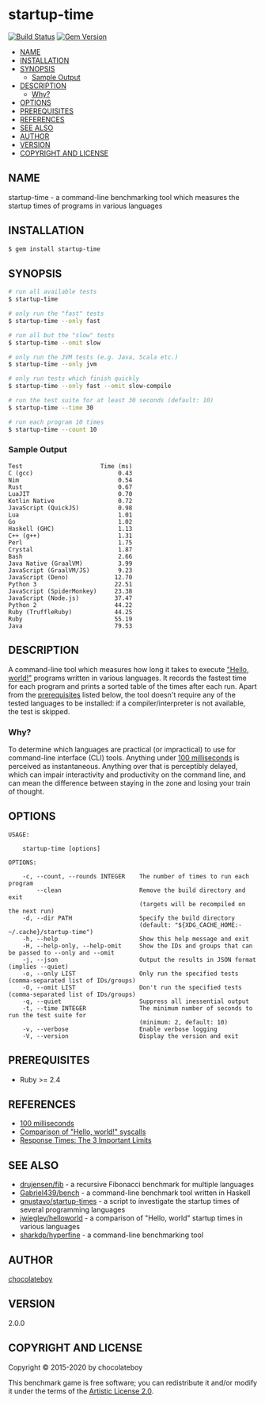 # startup-time

[![Build Status](https://travis-ci.org/chocolateboy/startup-time.svg)](https://travis-ci.org/chocolateboy/startup-time)
[![Gem Version](https://img.shields.io/gem/v/startup-time.svg)](https://rubygems.org/gems/startup-time)

<!-- toc -->

- [NAME](#name)
- [INSTALLATION](#installation)
- [SYNOPSIS](#synopsis)
  - [Sample Output](#sample-output)
- [DESCRIPTION](#description)
  - [Why?](#why)
- [OPTIONS](#options)
- [PREREQUISITES](#prerequisites)
- [REFERENCES](#references)
- [SEE ALSO](#see-also)
- [AUTHOR](#author)
- [VERSION](#version)
- [COPYRIGHT AND LICENSE](#copyright-and-license)

<!-- tocstop -->

## NAME

startup-time - a command-line benchmarking tool which measures the startup times of programs in various languages

## INSTALLATION

```sh
$ gem install startup-time
```

## SYNOPSIS

```sh
# run all available tests
$ startup-time

# only run the "fast" tests
$ startup-time --only fast

# run all but the "slow" tests
$ startup-time --omit slow

# only run the JVM tests (e.g. Java, Scala etc.)
$ startup-time --only jvm

# only run tests which finish quickly
$ startup-time --only fast --omit slow-compile

# run the test suite for at least 30 seconds (default: 10)
$ startup-time --time 30

# run each program 10 times
$ startup-time --count 10
```

### Sample Output

    Test                      Time (ms)
    C (gcc)                        0.43
    Nim                            0.54
    Rust                           0.67
    LuaJIT                         0.70
    Kotlin Native                  0.72
    JavaScript (QuickJS)           0.98
    Lua                            1.01
    Go                             1.02
    Haskell (GHC)                  1.13
    C++ (g++)                      1.31
    Perl                           1.75
    Crystal                        1.87
    Bash                           2.66
    Java Native (GraalVM)          3.99
    JavaScript (GraalVM/JS)        9.23
    JavaScript (Deno)             12.70
    Python 3                      22.51
    JavaScript (SpiderMonkey)     23.38
    JavaScript (Node.js)          37.47
    Python 2                      44.22
    Ruby (TruffleRuby)            44.25
    Ruby                          55.19
    Java                          79.53

## DESCRIPTION

A command-line tool which measures how long it takes to execute ["Hello, world!"](https://en.wikipedia.org/wiki/%22Hello,_World!%22_program)
programs written in various languages. It records the fastest time for each program and prints a sorted table of the times after each run.
Apart from the [prerequisites](#prerequisites) listed below, the tool doesn't require any of the tested languages to be installed: if a
compiler/interpreter is not available, the test is skipped.

### Why?

To determine which languages are practical (or impractical) to use for command-line interface (CLI) tools. Anything under
[100 milliseconds](https://www.nngroup.com/articles/response-times-3-important-limits/) is perceived as instantaneous.
Anything over that is perceptibly delayed, which can impair interactivity and productivity on the command line, and can
mean the difference between staying in the zone and losing your train of thought.

## OPTIONS

```
USAGE:

    startup-time [options]

OPTIONS:

    -c, --count, --rounds INTEGER    The number of times to run each program
        --clean                      Remove the build directory and exit
                                     (targets will be recompiled on the next run)
    -d, --dir PATH                   Specify the build directory
                                     (default: "${XDG_CACHE_HOME:-~/.cache}/startup-time")
    -h, --help                       Show this help message and exit
    -H, --help-only, --help-omit     Show the IDs and groups that can be passed to --only and --omit
    -j, --json                       Output the results in JSON format (implies --quiet)
    -o, --only LIST                  Only run the specified tests (comma-separated list of IDs/groups)
    -O, --omit LIST                  Don't run the specified tests (comma-separated list of IDs/groups)
    -q, --quiet                      Suppress all inessential output
    -t, --time INTEGER               The minimum number of seconds to run the test suite for
                                     (minimum: 2, default: 10)
    -v, --verbose                    Enable verbose logging
    -V, --version                    Display the version and exit
```

## PREREQUISITES

- Ruby >= 2.4

## REFERENCES

- [100 milliseconds](http://cogsci.stackexchange.com/questions/1664/what-is-the-threshold-where-actions-are-perceived-as-instant)
- [Comparison of "Hello, world!" syscalls](https://drewdevault.com/2020/01/04/Slow.html)
- [Response Times: The 3 Important Limits](https://www.nngroup.com/articles/response-times-3-important-limits/)

## SEE ALSO

- [drujensen/fib](https://github.com/drujensen/fib) - a recursive Fibonacci benchmark for multiple languages
- [Gabriel439/bench](https://github.com/Gabriel439/bench) - a command-line benchmark tool written in Haskell
- [gnustavo/startup-times](https://github.com/gnustavo/startup-times) - a script to investigate the startup times of several programming languages
- [jwiegley/helloworld](https://github.com/jwiegley/helloworld) - a comparison of "Hello, world" startup times in various languages
- [sharkdp/hyperfine](https://github.com/sharkdp/hyperfine) - a command-line benchmarking tool

## AUTHOR

[chocolateboy](mailto:chocolate@cpan.org)

## VERSION

2.0.0

## COPYRIGHT AND LICENSE

Copyright © 2015-2020 by chocolateboy

This benchmark game is free software; you can redistribute it and/or modify it under the
terms of the [Artistic License 2.0](http://www.opensource.org/licenses/artistic-license-2.0.php).
